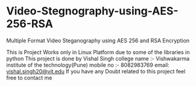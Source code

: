 # Video-Stegnography-using-AES-256-RSA
Multiple Format Video Steganography using AES 256 and RSA Encryption


This is Project Works only in Linux Platform due to some of the libraries in python
This project is done by Vishal Singh 
college name :- Vishwakarma institute of the technology(Pune)
mobile no :- 8082983769 
email: vishal.singh20@vit.edu
If you have any Doubt related to this project feel free to contact me
